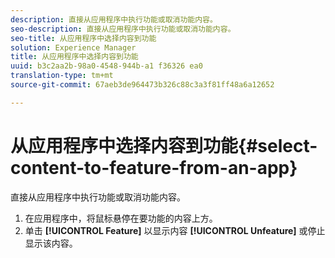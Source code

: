 ```yaml
---
description: 直接从应用程序中执行功能或取消功能内容。
seo-description: 直接从应用程序中执行功能或取消功能内容。
seo-title: 从应用程序中选择内容到功能
solution: Experience Manager
title: 从应用程序中选择内容到功能
uuid: b3c2aa2b-98a0-4548-944b-a1 f36326 ea0
translation-type: tm+mt
source-git-commit: 67aeb3de964473b326c88c3a3f81ff48a6a12652

---
```



# 从应用程序中选择内容到功能{#select-content-to-feature-from-an-app}

直接从应用程序中执行功能或取消功能内容。

1. 在应用程序中，将鼠标悬停在要功能的内容上方。
1. 单击 **[!UICONTROL Feature]** 以显示内容 **[!UICONTROL Unfeature]** 或停止显示该内容。
